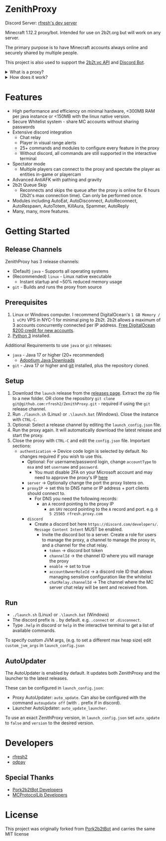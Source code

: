 # ZenithProxy

Discord Server: [rfresh's dev server](https://discord.gg/nJZrSaRKtb)

Minecraft 1.12.2 proxy/bot. Intended for use on 2b2t.org but will work on any server.

The primary purpose is to have Minecraft accounts always online and securely shared by multiple people.

This project is also used to support the [2b2t.vc API](https://api.2b2t.vc) and [Discord Bot](https://bot.2b2t.vc).

<details>
    <summary>What is a proxy?</summary>
    This proxy itself consists of two components:

    1. A Minecraft Server ("Proxy Server")
    2. A Minecraft Client ("Proxy Client")

    Players use a Minecraft client to connect to the Proxy Server as you would a normal MC server.
    The Proxy Client connects to a destination MC server (i.e. 2b2t.org).
    The Player's packets to the Proxy Server get forwarded to the Proxy Client which forwards them to the destination
    MC server.
    
    Player MC Client -> Proxy Server -> Proxy Client -> MC Server
    
    When no Player Client is connected the Proxy Client can still act as a bot: moving around, chatting, etc.
</details>

<details>
    <summary>How does it work?</summary>

    The Proxy caches the client's world state including chunks, entities, other players, etc. to allow Player Clients to connect at any time.

    The Proxy is also able to read/modify/cancel/send arbitrary packets in either direction at any time. This is used to simulate
    player movements, spectator mode, discord chat relay, and more.
</details>

# Features

* High performance and efficiency on minimal hardware, <300MB RAM per java instance or <150MB with the linux native version.
* Secure Whitelist system - share MC accounts without sharing passwords
* Extensive discord integration
    * Chat relay
    * Player in visual range alerts
    * 25+ commands and modules to configure every feature in the proxy
    * Without discord, all commands are still supported in the interactive terminal
* Spectator mode
  * Multiple players can connect to the proxy and spectate the player as entities in-game or playercam
* Advanced AntiAFK with pathing and gravity
* 2b2t Queue Skip
  * Reconnects and skips the queue after the proxy is online for 6 hours (2b2t's max connection time). Can only be performed once.
* Modules including AutoEat, AutoDisconnect, AutoReconnect, AutoRespawn, AutoTotem, KillAura, Spammer, AutoReply
* Many, many, more features.

# Getting Started

## Release Channels

ZenithProxy has 3 release channels:

* (Default) `java` - Supports all operating systems
* (Recommended) `linux` - Linux native executable
  * Instant startup and ~50% reduced memory usage
* `git` - Builds and runs the proxy from source

## Prerequisites

1. Linux or Windows computer. I recommend DigitalOcean's `1 GB Memory / 1 vCPU` VPS in NYC-1 for
   minimal ping to 2b2t. 2b2t allows a maximum of 3 accounts concurrently connected per IP address.
   [Free DigitalOcean $200 credit for new accounts](https://m.do.co/c/3a3a226e4936).
2. [Python 3](https://www.python.org/downloads/) installed.

Additional Requirements to use `java` or `git` releases:

* `java` - Java 17 or higher (20+ recommended)
  * [Adoptium Java Downloads](https://adoptium.net/)
* `git` - Java 17 or higher and [git](https://git-scm.com/downloads) installed, plus the repository cloned.

## Setup

1. Download the `launch` release from the [releases page](https://github.com/rfresh2/ZenithProxy/releases/launch). 
Extract the zip file to a new folder. OR clone the repository `git clone git@github.com:rfresh2/ZenithProxy.git` - required if using the `git` release channel.
2. Run `./launch.sh` (Linux) or `.\launch.bat` (Windows). Close the instance with `CTRL-C`.
3. Optional: Select a release channel by editing the `launch_config.json` file.
4. Run the proxy again. It will automatically download the latest release and start the proxy.
5. Close the proxy with `CTRL-C` and edit the `config.json` file. Important sections:
   * `authentication` -> Device code login is selected by default. No changes required if you wish to use this.
     * Optional: For username/password login, change `accountType` to `msa` and set `username` and `password`.
       * You must disable 2FA on your Microsoft account and may need to approve the proxy's
         IP [here](https://account.live.com/Activity)
     * `server` -> Optionally change the port the proxy listens on.
     * `proxyIP` -> set this to DNS name or IP address + port clients should connect to.
       * For DNS you need the following records:
         * an `A` record pointing to the proxy IP
           * an `SRV` record pointing to the `A` record and port. e.g. `0 5 25565 rfresh.proxy.com`
     * `discord`
       * Create a discord bot here `https://discord.com/developers/`. `Message Content Intent` MUST be enabled.
         * Invite the discord bot to a server. Create a role for users to manage the proxy, a channel to manage the
           proxy in, and a channel for the chat relay.
           * `token` -> discord bot token
           * `channelId` -> the channel ID where you will manage the proxy
           * `enable` -> set to true
           * `accountOwnerRoleId` -> a discord role ID that allows managing sensitive configuration like the whitelist
           * `chatRelay.channelId` -> The channel where the MC server chat relay will be sent and received from.

## Run

* `./launch.sh` (Linux) or `.\launch.bat` (Windows)
* The discord prefix is `.` by default. e.g. `.connect` or `.disconnect`.
* Type `.help` in discord or `help` in the interactive terminal to get a list of available commands.

To specify custom JVM args, (e.g. to set a different max heap size) edit `custom_jvm_args` in `launch_config.json`

## AutoUpdater

The AutoUpdater is enabled by default. It updates both ZenithProxy and the launcher to the latest releases. 

These can be configured in `launch_config.json`:
* Proxy AutoUpdater: `auto_update`. Can also be configured with the command `autoupdate off` (with `.` prefix if in discord).
* Launcher AutoUpdater: `auto_update_launcher`. 

To use an exact ZenithProxy version, in `launch_config.json` set `auto_update` to `false` and `version` to the desired version.

# Developers

* [rfresh2](https://github.com/rfresh2)
* [odpay](https://github.com/odpay)

## Special Thanks

* [Pork2b2tBot Developers](https://github.com/PorkStudios/Pork2b2tBot/graphs/contributors)
* [MCProtocolLib Developers](https://github.com/GeyserMC/MCProtocolLib/graphs/contributors)

# License

This project was originally forked from [Pork2b2tBot](https://github.com/PorkStudios/Pork2b2tBot) and carries the same
MIT license
